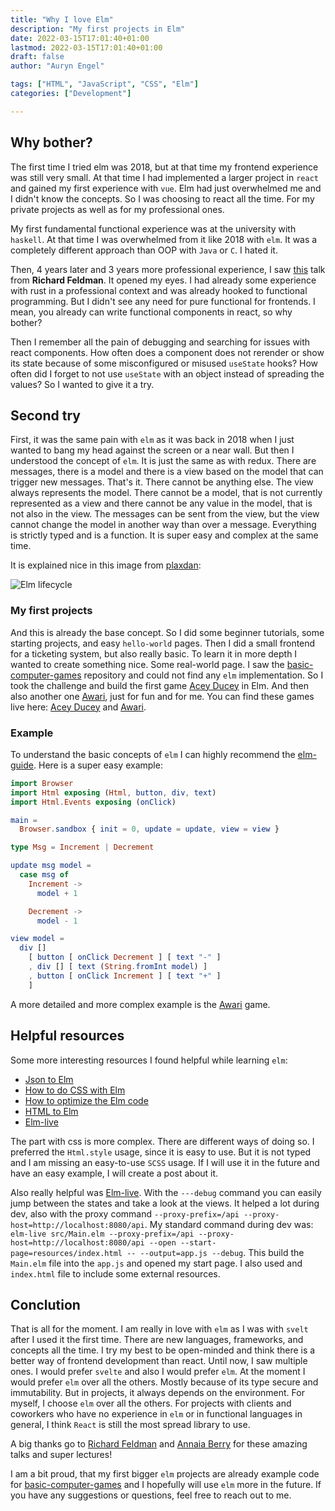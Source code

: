 ```yaml
---
title: "Why I love Elm"
description: "My first projects in Elm"
date: 2022-03-15T17:01:40+01:00
lastmod: 2022-03-15T17:01:40+01:00
draft: false
author: "Auryn Engel"

tags: ["HTML", "JavaScript", "CSS", "Elm"]
categories: ["Development"]

---
```

## Why bother?

The first time I tried elm was 2018, but at that time my frontend experience was still very small. At that time I had implemented a larger project in `react` and gained my first experience with `vue`. Elm had just overwhelmed me and I didn't know the concepts. So I was choosing to react all the time. For my private projects as well as for my professional ones.

My first fundamental functional experience was at the university with `haskell`. At that time I was overwhelmed from it like 2018 with `elm`. It was a completely different approach than OOP with `Java` or `C`. I hated it.

Then, 4 years later and 3 years more professional experience, I saw [this](https://www.youtube.com/watch?v=3n17wHe5wEw) talk from **Richard Feldman**. It opened my eyes. I had already some experience with rust in a professional context and was already hooked to functional programming. But I didn't see any need for pure functional for frontends. I mean, you already can write functional components in react, so why bother?

Then I remember all the pain of debugging and searching for issues with react components. How often does a component does not rerender or show its state because of some misconfigured or misused `useState` hooks? How often did I forget to not use `useState` with an object instead of spreading the values? So I wanted to give it a try.

## Second try

First, it was the same pain with `elm` as it was back in 2018 when I just wanted to bang my head against the screen or a near wall. But then I understood the concept of `elm`. It is just the same as with redux. There are messages, there is a model and there is a view based on the model that can trigger new messages. That's it. There cannot be anything else. The view always represents the model. There cannot be a model, that is not currently represented as a view and there cannot be any value in the model, that is not also in the view. The messages can be sent from the view, but the view cannot change the model in another way than over a message. Everything is strictly typed and is a function. It is super easy and complex at the same time.

It is explained nice in this image from [plaxdan](https://github.com/plaxdan/elm-lifecycle/blob/master/README.md):

![Elm lifecycle](/img/elm/elm-lifecycle.png)

### My first projects

And this is already the base concept. So I did some beginner tutorials, some starting projects, and easy `hello-world` pages. Then I did a small frontend for a ticketing system, but also really basic. To learn it in more depth I wanted to create something nice. Some real-world page. I saw the [basic-computer-games](https://github.com/coding-horror/basic-computer-games) repository and could not find any `elm` implementation. So I took the challenge and build the first game [Acey Ducey](https://github.com/coding-horror/basic-computer-games/tree/main/00_Alternate_Languages/01_Acey_Ducey/elm) in Elm. And then also another one [Awari](https://github.com/coding-horror/basic-computer-games/tree/main/00_Alternate_Languages/04_Awari), just for fun and for me. You can find these games live here: [Acey Ducey](https://auryn31.github.io/01_Acey_Ducey/) and [Awari](https://auryn31.github.io/04_Awari/).

### Example

To understand the basic concepts of `elm` I can highly recommend the [elm-guide](https://guide.elm-lang.org/). Here is a super easy example:

```elm
import Browser
import Html exposing (Html, button, div, text)
import Html.Events exposing (onClick)

main =
  Browser.sandbox { init = 0, update = update, view = view }

type Msg = Increment | Decrement

update msg model =
  case msg of
    Increment ->
      model + 1

    Decrement ->
      model - 1

view model =
  div []
    [ button [ onClick Decrement ] [ text "-" ]
    , div [] [ text (String.fromInt model) ]
    , button [ onClick Increment ] [ text "+" ]
    ]
```

A more detailed and more complex example is the [Awari](https://github.com/auryn31/01_Acey_Ducey/blob/main/src/Main.elm) game.

## Helpful resources

Some more interesting resources I found helpful while learning `elm`:

- [Json to Elm](https://noredink.github.io/json-to-elm/)
- [How to do CSS with Elm](https://elmprogramming.com/model-view-update-part-2.html)
- [How to optimize the Elm code](https://github.com/elm/compiler/blob/master/hints/optimize.md)
- [HTML to Elm](https://mbylstra.github.io/html-to-elm/)
- [Elm-live](https://www.elm-live.com/)

The part with css is more complex. There are different ways of doing so. I preferred the `Html.style` usage, since it is easy to use. But it is not typed and I am missing an easy-to-use `SCSS` usage. If I will use it in the future and have an easy example, I will create a post about it.

Also really helpful was [Elm-live](https://www.elm-live.com/). With the `---debug` command you can easily jump between the states and take a look at the views. It helped a lot during dev, also with the proxy command `--proxy-prefix=/api --proxy-host=http://localhost:8080/api`. My standard command during dev was: `elm-live src/Main.elm --proxy-prefix=/api --proxy-host=http://localhost:8080/api --open --start-page=resources/index.html -- --output=app.js --debug`. This build the `Main.elm` file into the `app.js` and opened my start page. I also used and `index.html` file to include some external resources.

## Conclution

That is all for the moment. I am really in love with `elm` as I was with `svelt` after I used it the first time. There are new languages, frameworks, and concepts all the time. I try my best to be open-minded and think there is a better way of frontend development than react. Until now, I saw multiple ones. I would prefer `svelte` and also I would prefer `elm`. At the moment I would prefer `elm` over all the others. Mostly because of its type secure and immutability. But in projects, it always depends on the environment. For myself, I choose `elm` over all the others. For projects with clients and coworkers who have no experience in `elm` or in functional languages in general, I think `React` is still the most spread library to use.

A big thanks go to [Richard Feldman](https://www.youtube.com/watch?v=3n17wHe5wEw) and [Annaia Berry](https://www.youtube.com/watch?v=RFrKffrKCeU) for these amazing talks and super lectures!

I am a bit proud, that my first bigger `elm` projects are already example code for [basic-computer-games](https://github.com/coding-horror/basic-computer-games) and I hopefully will use `elm` more in the future. If you have any suggestions or questions, feel free to reach out to me.
